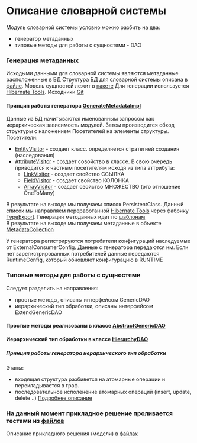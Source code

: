 
Описание словарной системы
==========================

Модуль словарной системы условно можно разбить на два:

* генератор метаданных
* типовые методы для работы с сущностями - DAO 


### Генерация метаданных

Исходыми данными для словарной системы являются  метаданные расположенные в БД
Структура БД для словарной системы описана в [файле](..\core-dictionary\docs\Словарная_система.docx). Модель сущностей лежит в [пакете](..\entity)
Для генерации используется [Hibernate Tools](http://hibernate.org/tools/). Исходники [Git](https://github.com/hibernate/hibernate-tools)

#### Принцип работы генератора [GenerateMetadataImpl](..\generator\GenerateMetadataImpl.java)
   Данные из БД начитываются именованным запросом как иерархическая зависимость модулей. Затем производится обход структуры с наложением Посетителей на элементы структуры.
   Посетители:
   
   - [EntityVisitor](..\generator\visitors\EntityVisitor.java) - создает класс. определяется стратегией создания (наследования)
   - [AttributeVisitor](..\generator\visitors\AttributeVisitor.java) - создает совойство в классе. В свою очередь приводится к частным посетителям исходя из типа аттрибута:
       * [LinkVisitor](..\generator\visitors\LinkVisitor.java) - создает свойство ССЫЛКА
       * [FieldVisitor](..\generator\visitors\FieldVisitor.java) - создает свойство КОЛОНКА
       * [ArrayVisitor](..\generator\visitors\ArrayVisitor.java) - создает свойство МНОЖЕСТВО (это отношение OneToMany)
    
   В результате на выходе мы получаем список PersistentClass.
   Данный список мы направляем переработанной [Hibernate Tools](http://hibernate.org/tools/) через фабрику [TypeExport](..\entity\enums\TypeExport.java). 
   Генерация методанных идет по [шаблонам](..\template\templates)  
   В результате на выходе мы получаем метаданные в объекте  [MetadataCollection](..\generator\visitors\util\MetadataCollection.java)
    
   У генератора регистрируются потребители конфигураций наследуемые от ExternalConsumerConfig. Данные с генератора передаются им. Если нет зарегистрированных потребителей данные передаются RuntimeConfig, который обновляет конфигурацию в RUNTIME  
   
### Типовые методы для работы с сущностями 

   Следует разделить на направления:
    
   - простые методы, описаны интерфейсом GenericDAO
   - иерархический тип обработки, описаны интерфейсом ExtendGenericDAO
   
#### Простые методы реализованы в классе [AbstractGenericDAO](..\dao\AbstractGenericDAO.java)

#### Иерархический тип обработки в классе [HierarchyDAO](..\dao\hierarchy\HierarchyDAO.java)

##### Принцип работы генератора иерархического тип обработки
   Этапы:

   - входящая структура разбивется на атомарные операции и перекладывается в граф.
   - последовательное исполенение атомарных операций (insert, update, delete ..)
   [Подробнее описание](HIERARCHY.md)
   
### На данный момент прикладное решение проливается тестами из [файлов](..\\..\\..\\..\\..\\..\\..\\..\src\test\resources\com\bivgroup\db\crm)
  Описание прикладного решения (модели) в [файлах](..\core-dictionary\docs\ver3)
   

    
        